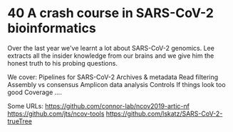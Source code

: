 # 40 A crash course in SARS-CoV-2 bioinformatics

Over the last year we've learnt a lot about SARS-CoV-2 genomics. Lee extracts all the insider knowledge from our brains and we give him the honest truth to his probing questions.

We cover:
Pipelines for SARS-CoV-2
Archives &amp; metadata
Read filtering
Assembly vs consensus
Amplicon data analysis
Controls 
If things look too good
Coverage 
....



Some URLs:
https://github.com/connor-lab/ncov2019-artic-nf
https://github.com/jts/ncov-tools
https://github.com/lskatz/SARS-CoV-2-trueTree

